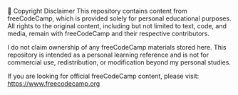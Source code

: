 📜 Copyright Disclaimer
This repository contains content from freeCodeCamp, which is provided solely for personal educational purposes. All rights to the original content, including but not limited to text, code, and media, remain with freeCodeCamp and their respective contributors.

I do not claim ownership of any freeCodeCamp materials stored here. This repository is intended as a personal learning reference and is not for commercial use, redistribution, or modification beyond my personal studies.

If you are looking for official freeCodeCamp content, please visit: https://www.freecodecamp.org
